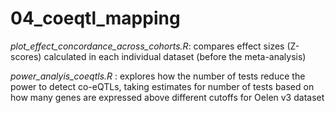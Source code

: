 # 04_coeqtl_mapping

*plot_effect_concordance_across_cohorts.R*:  compares effect sizes (Z-scores) calculated in each individual dataset (before the meta-analysis)

*power_analyis_coeqtls.R* : explores how the number of tests reduce the power to detect co-eQTLs, taking estimates for number of tests based on how many genes are expressed above different cutoffs for Oelen v3 dataset
